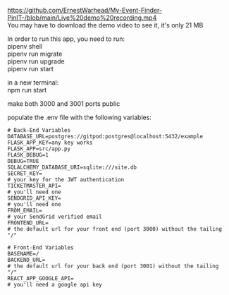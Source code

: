 https://github.com/ErnestWarhead/My-Event-Finder-PinIT-/blob/main/Live%20demo%20recording.mp4  
You may have to download the demo video to see it, it's only 21 MB

In order to run this app, you need to run:  
pipenv shell  
pipenv run migrate  
pipenv run upgrade  
pipenv run start  

in a new terminal:  
npm run start

make both 3000 and 3001 ports public

populate the .env file with the following variables:

    # Back-End Variables
    DATABASE_URL=postgres://gitpod:postgres@localhost:5432/example
    FLASK_APP_KEY=any key works
    FLASK_APP=src/app.py
    FLASK_DEBUG=1
    DEBUG=TRUE
    SQLALCHEMY_DATABASE_URI=sqlite:///site.db
    SECRET_KEY=
    # your key for the JWT authentication
    TICKETMASTER_API=
    # you'll need one
    SENDGRID_API_KEY=
    # you'll need one
    FROM_EMAIL=
    # your SendGrid verified email
    FRONTEND_URL=
    # the default url for your front end (port 3000) without the tailing "/"
    
    # Front-End Variables
    BASENAME=/
    BACKEND_URL=
    # the default url for your back end (port 3001) without the tailing "/"
    REACT_APP_GOOGLE_API=
    # you'll need a google api key
